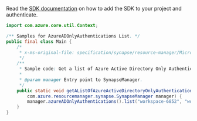 Read the [SDK documentation](https://github.com/Azure/azure-sdk-for-java/blob/azure-resourcemanager-synapse_1.0.0-beta.2/sdk/synapse/azure-resourcemanager-synapse/README.md) on how to add the SDK to your project and authenticate.

```java
import com.azure.core.util.Context;

/** Samples for AzureADOnlyAuthentications List. */
public final class Main {
    /*
     * x-ms-original-file: specification/synapse/resource-manager/Microsoft.Synapse/stable/2021-06-01/examples/ListAzureADOnlyAuthentication.json
     */
    /**
     * Sample code: Get a list of Azure Active Directory Only Authentication property.
     *
     * @param manager Entry point to SynapseManager.
     */
    public static void getAListOfAzureActiveDirectoryOnlyAuthenticationProperty(
        com.azure.resourcemanager.synapse.SynapseManager manager) {
        manager.azureADOnlyAuthentications().list("workspace-6852", "workspace-2080", Context.NONE);
    }
}
```
